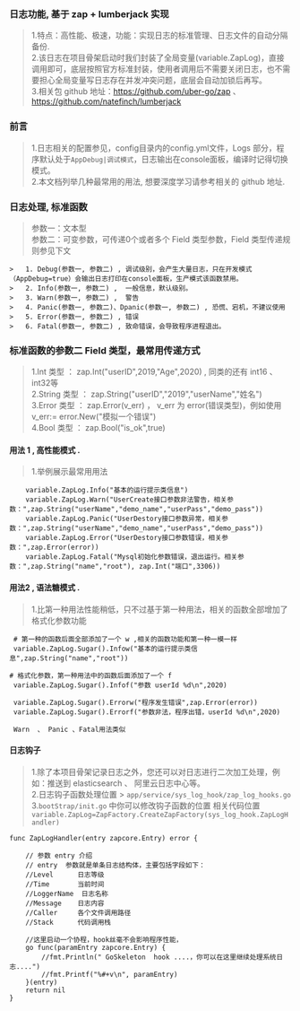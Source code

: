 ###    日志功能, 基于 zap + lumberjack 实现    
> 1.特点：高性能、极速，功能：实现日志的标准管理、日志文件的自动分隔备份.      
> 2.该日志在项目骨架启动时我们封装了全局变量(variable.ZapLog)，直接调用即可，底层按照官方标准封装，使用者调用后不需要关闭日志，也不需要担心全局变量写日志存在并发冲突问题，底层会自动加锁后再写。  
> 3.相关包 github 地址：https://github.com/uber-go/zap 、 https://github.com/natefinch/lumberjack  

    
###  前言  
>   1.日志相关的配置参见，config目录内的config.yml文件，Logs 部分，程序默认处于`AppDebug|调试模式`，日志输出在console面板，编译时记得切换模式。    
>   2.本文档列举几种最常用的用法, 想要深度学习请参考相关的 github 地址.  

###  日志处理, 标准函数
>   参数一：文本型   
>   参数二：可变参数，可传递0个或者多个 Field 类型参数，Field 类型传递规则参见下文     
```code 
>   1. Debug(参数一, 参数二) , 调试级别，会产生大量日志，只在开发模式（AppDebug=true）会输出日志打印在console面板，生产模式该函数禁用。 
>   2. Info(参数一, 参数二) ,  一般信息，默认级别。 
>   3. Warn(参数一, 参数二) ,  警告 
>   4. Panic(参数一, 参数二)、Dpanic(参数一, 参数二) , 恐慌、宕机，不建议使用 
>   5. Error(参数一, 参数二) , 错误
>   6. Fatal(参数一, 参数二) , 致命错误，会导致程序进程退出。 
```

### 标准函数的参数二 Field 类型，最常用传递方式  
>  1.Int    类型 ： zap.Int("userID",2019,"Age",2020)  , 同类的还有  int16  、 int32等   
>  2.String 类型 ： zap.String("userID","2019","userName","姓名")    
>  3.Error  类型 ： zap.Error(v_err) ， v_err 为 error(错误类型)，例如使用  v_err:= error.New("模拟一个错误")       
>  4.Bool  类型 ： zap.Bool("is_ok",true)    


####    用法 1 , 高性能模式 .      
>   1.举例展示最常用用法  
```code
    variable.ZapLog.Info("基本的运行提示类信息")
    variable.ZapLog.Warn("UserCreate接口参数非法警告，相关参数：",zap.String("userName","demo_name","userPass","demo_pass"))  
    variable.ZapLog.Panic("UserDestory接口参数异常，相关参数：",zap.String("userName","demo_name","userPass","demo_pass")) 
    variable.ZapLog.Error("UserDestory接口参数错误，相关参数：",zap.Error(error))  
    variable.ZapLog.Fatal("Mysql初始化参数错误，退出运行。相关参数：",zap.String("name","root"), zap.Int("端口",3306))  

```     
    
####    用法2 , 语法糖模式  .   
>   1.比第一种用法性能稍低，只不过基于第一种用法，相关的函数全部增加了格式化参数功能    
```code
 # 第一种的函数后面全部添加了一个 w ,相关的函数功能和第一种一模一样  
 variable.ZapLog.Sugar().Infow("基本的运行提示类信息",zap.String("name","root"))

# 格式化参数，第一种用法中的函数后面添加了一个 f 
 variable.ZapLog.Sugar().Infof("参数 userId %d\n",2020)

 variable.ZapLog.Sugar().Errorw("程序发生错误",zap.Error(error))
 variable.ZapLog.Sugar().Errorf("参数非法，程序出错，userId %d\n",2020)

 Warn  、 Panic 、Fatal用法类似

```     

####   日志钩子  
>   1.除了本项目骨架记录日志之外，您还可以对日志进行二次加工处理，例如：推送到 elasticsearch 、 阿里云日志中心等。    
>   2.日志钩子函数处理位置 > `app/service/sys_log_hook/zap_log_hooks.go`    
>   3.`bootStrap/init.go` 中你可以修改钩子函数的位置
>   相关代码位置 ` variable.ZapLog=ZapFactory.CreateZapFactory(sys_log_hook.ZapLogHandler)`  
```code 
func ZapLogHandler(entry zapcore.Entry) error {

	// 参数 entry 介绍
	// entry  参数就是单条日志结构体，主要包括字段如下：
	//Level      日志等级
	//Time       当前时间
	//LoggerName  日志名称
	//Message    日志内容
	//Caller     各个文件调用路径
	//Stack      代码调用栈

	//这里启动一个协程，hook丝毫不会影响程序性能，
	go func(paramEntry zapcore.Entry) {
		//fmt.Println(" GoSkeleton  hook ....，你可以在这里继续处理系统日志....")
		//fmt.Printf("%#+v\n", paramEntry)
	}(entry)
	return nil
}

```